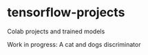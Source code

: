 # tensorflow-projects
Colab projects and trained models

Work in progress: A cat and dogs discriminator

